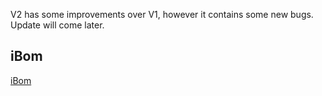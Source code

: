 V2 has some improvements over V1, however it contains some new bugs.
Update will come later.
 
 ## iBom
 [iBom](https://htmlpreview.github.io/?https://github.com/PierreIsCoding/sdiy/blob/main/Alter_Normal_V2/ibom.html)
